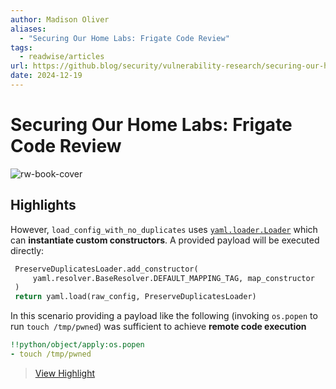 ```yaml
---
author: Madison Oliver
aliases:
  - "Securing Our Home Labs: Frigate Code Review"
tags:
  - readwise/articles
url: https://github.blog/security/vulnerability-research/securing-our-home-labs-frigate-code-review/
date: 2024-12-19
---
```

# Securing Our Home Labs: Frigate Code Review

![rw-book-cover](https://github.blog/wp-content/uploads/2023/10/Security-DarkMode-4.png?fit=1200%2C630)

## Highlights


However, `load_config_with_no_duplicates` uses [`yaml.loader.Loader`](https://github.com/blakeblackshear/frigate/blob/5658e5a4cc7376504af9de5e1eff178939a13e7f/frigate/util/builtin.py#L90) which can **instantiate custom constructors**. A provided payload will be executed directly:
```python
 PreserveDuplicatesLoader.add_constructor(
	 yaml.resolver.BaseResolver.DEFAULT_MAPPING_TAG, map_constructor
 )
 return yaml.load(raw_config, PreserveDuplicatesLoader)
```
 In this scenario providing a payload like the following (invoking `os.popen` to run `touch /tmp/pwned`) was sufficient to achieve **remote code execution**
 ```yaml
 !!python/object/apply:os.popen
 - touch /tmp/pwned
```
> [View Highlight](https://read.readwise.io/read/01jffq2zgvrhfsd3bg3n7y89rc)



